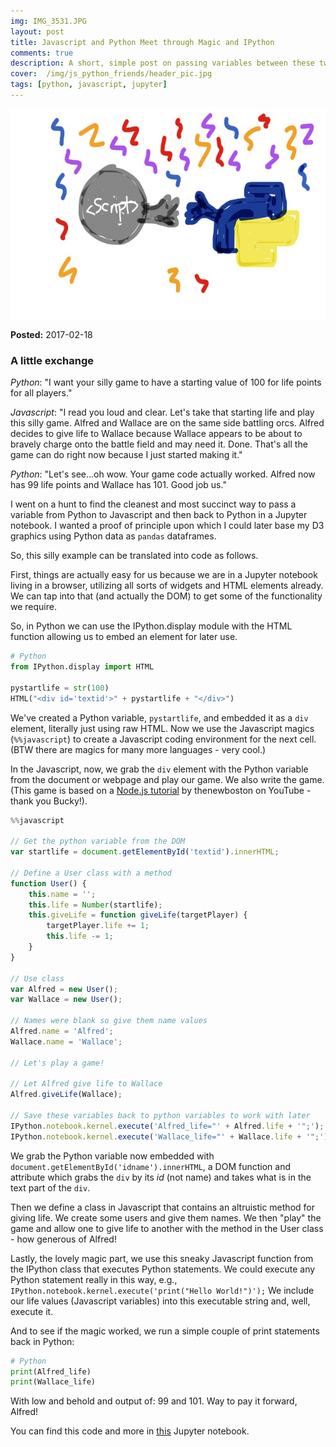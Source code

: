 ```yaml
---
img: IMG_3531.JPG
layout: post
title: Javascript and Python Meet through Magic and IPython
comments: true
description: A short, simple post on passing variables between these two languages in Jupyter notebooks
cover:  /img/js_python_friends/header_pic.jpg
tags: [python, javascript, jupyter]
---
```


![header pic](/img/js_python_friends/header_pic.jpg)

**Posted:**  2017-02-18

### A little exchange

_Python_:  "I want your silly game to have a starting value of 100 for life points for all players."

_Javascript_:  "I read you loud and clear.  Let's take that starting life and play this silly game.  Alfred and Wallace are on the same side battling orcs.  Alfred decides to give life to Wallace because Wallace appears to be about to bravely charge onto the battle field and may need it.  Done.  That's all the game can do right now because I just started making it."

_Python_:  "Let's see...oh wow.  Your game code actually worked.  Alfred now has 99 life points and Wallace has 101.  Good job us."

I went on a hunt to find the cleanest and most succinct way to pass a variable from Python to Javascript and then back to Python in a Jupyter notebook.  I wanted a proof of principle upon which I could later base my D3 graphics using Python data as `pandas` dataframes.

So, this silly example can be translated into code as follows.

First, things are actually easy for us because we are in a Jupyter notebook living in a browser, utilizing all sorts of widgets and HTML elements already.  We can tap into that (and actually the DOM) to get some of the functionality we require.

So, in Python we can use the IPython.display module with the HTML function allowing us to embed an element for later use.

```python
# Python
from IPython.display import HTML

pystartlife = str(100)
HTML("<div id='textid'>" + pystartlife + "</div>")
```

We've created a Python variable, `pystartlife`, and embedded it as a `div` element, literally just using raw HTML.  Now we use the Javascript magics (`%%javascript`) to create a Javascript coding environment for the next cell.  (BTW there are magics for many more languages - very cool.)  

In the Javascript, now, we grab the `div` element with the Python variable from the document or webpage and play our game.  We also write the game.  (This game is based on a [Node.js tutorial](https://www.youtube.com/playlist?list=PL6gx4Cwl9DGBMdkKFn3HasZnnAqVjzHn_) by thenewboston on YouTube - thank you Bucky!).

```javascript
%%javascript

// Get the python variable from the DOM
var startlife = document.getElementById('textid').innerHTML;

// Define a User class with a method
function User() {
    this.name = '';
    this.life = Number(startlife);
    this.giveLife = function giveLife(targetPlayer) {
        targetPlayer.life += 1;
        this.life -= 1;
    }
}

// Use class
var Alfred = new User();
var Wallace = new User();

// Names were blank so give them name values
Alfred.name = 'Alfred';
Wallace.name = 'Wallace';

// Let's play a game!

// Let Alfred give life to Wallace
Alfred.giveLife(Wallace);

// Save these variables back to python variables to work with later
IPython.notebook.kernel.execute('Alfred_life="' + Alfred.life + '";');
IPython.notebook.kernel.execute('Wallace_life="' + Wallace.life + '";');
```



We grab the Python variable now embedded with `document.getElementById('idname').innerHTML`, a DOM function and attribute which grabs the `div` by its _id_ (not name) and takes what is in the text part of the `div`.

Then we define a class in Javascript that contains an altruistic method for giving life.  We create some users and give them names.  We then "play" the game and allow one to give life to another with the method in the User class - how generous of Alfred!

Lastly, the lovely magic part, we use this sneaky Javascript function from the IPython class that executes Python statements.  We could execute any Python statement really in this way, e.g., `IPython.notebook.kernel.execute('print("Hello World!")');`  We include our life values (Javascript variables) into this executable string and, well, execute it.

And to see if the magic worked, we run a simple couple of print statements back in Python:

```python
# Python
print(Alfred_life)
print(Wallace_life)
```

With low and behold and output of:  99 and 101.  Way to pay it forward, Alfred!


You can find this code and more in [this](https://github.com/michhar/python-jupyter-notebooks/blob/master/primers/Jupyter_and_JavaScript.ipynb) Jupyter notebook.


